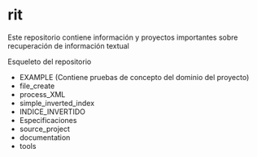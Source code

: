 # rit
Este repositorio contiene información y proyectos importantes sobre recuperación de información textual


Esqueleto del repositorio

* EXAMPLE                     (Contiene pruebas de concepto del dominio del proyecto)
 * file_create
 * process_XML
 * simple_inverted_index
* INDICE_INVERTIDO
 * Especificaciones
 * source_project
 * documentation
* tools

